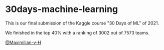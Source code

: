 # 30days-machine-learning
This is our final submission of the Kaggle course "30 Days of ML" of 2021.

We finished in the top 40% with a ranking of 3002 out of 7573 teams.

[@Maximilian-v-H](https://github.com/Maximilian-v-H)
